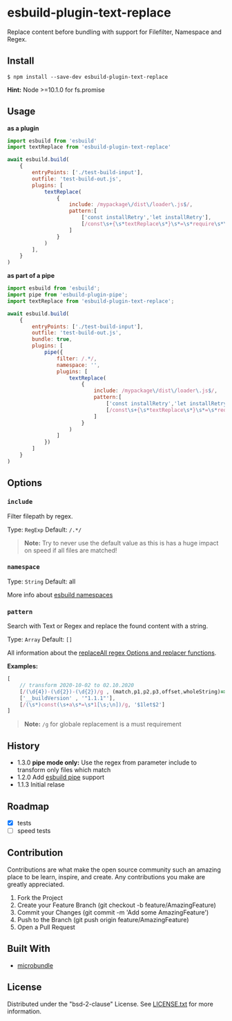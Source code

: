 # esbuild-plugin-text-replace

Replace content before bundling with support for Filefilter, Namespace and Regex.

## Install

    $ npm install --save-dev esbuild-plugin-text-replace

**Hint:** Node >=10.1.0 for fs.promise

## Usage

**as a plugin**
```js
import esbuild from 'esbuild'
import textReplace from 'esbuild-plugin-text-replace'

await esbuild.build(
    {
        entryPoints: ['./test-build-input'],
        outfile: 'test-build-out.js',
        plugins: [ 
            textReplace(
                {
                    include: /mypackage\/dist\/loader\.js$/,
                    pattern:[
                        ['const installRetry','let installRetry'],
                        [/const\s+{\s*textReplace\s*}\s*=\s*require\s*\(\s*'esbuild-plugin-text-replace'\s*\)\s*;/g , "'import textReplace from 'esbuild-plugin-text-replace'"]
                    ]
                }
            )
        ],
    }
)
```

**as part of a pipe**
```js
import esbuild from 'esbuild';
import pipe from 'esbuild-plugin-pipe';
import textReplace from 'esbuild-plugin-text-replace';

await esbuild.build(
    {
        entryPoints: ['./test-build-input'],
        outfile: 'test-build-out.js',
        bundle: true,
        plugins: [
            pipe({
                filter: /.*/,
                namespace: '',
                plugins: [
                    textReplace(
                        {
                            include: /mypackage\/dist\/loader\.js$/,
                            pattern:[
                                ['const installRetry','let installRetry'],
                                [/const\s+{\s*textReplace\s*}\s*=\s*require\s*\(\s*'esbuild-plugin-text-replace'\s*\)\s*;/g , "'import textReplace from 'esbuild-plugin-text-replace'"]
                            ]
                        }
                    )
                ]
            })
        ]
    }
)
```

## Options

### `include`

Filter filepath by regex.

Type: `RegExp`
Default: `/.*/`

> **Note:** Try to never use the default value as this is has a huge impact on speed if all files are matched!

### `namespace`

Type: `String`
Default: all

More info about [esbuild namespaces](https://esbuild.github.io/plugins/#namespaces)

### `pattern`

Search with Text or Regex and replace the found content with a string.

Type: `Array`
Default: `[]`

All  information about the [replaceAll regex Options and replacer functions](https://developer.mozilla.org/en-US/docs/Web/JavaScript/Reference/Global_Objects/String/replaceAll).


**Examples:**
```js
[
    // transform 2020-10-02 to 02.10.2020
    [/(\d{4})-(\d{2})-(\d{2})/g , (match,p1,p2,p3,offset,wholeString)=>`${p3}.${p2}.${p1}`], 
    ['__buildVersion' , '"1.1.1"'],
    [/(\s*)const(\s+a\s*=\s*1[\s;\n])/g, '$1let$2']
]
```
> **Note:** `/g` for globale replacement is a must requirement

## History

* 1.3.0 **pipe mode only:** Use the regex from parameter include to transform only files which match
* 1.2.0 Add [esbuild pipe](https://github.com/nativew/esbuild-plugin-pipe) support
* 1.1.3 Initial relase
## Roadmap

 - [X] tests
 - [ ] speed tests

## Contribution

Contributions are what make the open source community such an amazing place to be learn, inspire, and create. Any contributions you make are greatly appreciated.

1. Fork the Project
1. Create your Feature Branch (git checkout -b feature/AmazingFeature)
1. Commit your Changes (git commit -m 'Add some AmazingFeature')
1. Push to the Branch (git push origin feature/AmazingFeature)
1. Open a Pull Request

## Built With

- [microbundle](https://github.com/developit/microbundle)

## License

Distributed under the "bsd-2-clause" License. See [LICENSE.txt](LICENSE.txt) for more information.




